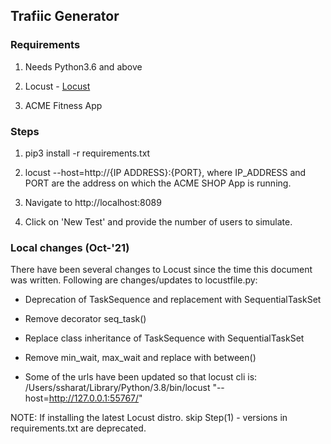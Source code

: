 ## Trafiic Generator

### Requirements

1. Needs Python3.6 and above

2. Locust - [Locust](https://docs.locust.io/en/stable/installation.html)

3. ACME Fitness App 

### Steps

1. pip3 install -r requirements.txt

2. locust --host=http://{IP ADDRESS}:{PORT}, where IP_ADDRESS and PORT are the address on which the ACME SHOP App is running. 

3. Navigate to http://localhost:8089

4. Click on 'New Test' and provide the number of users to simulate. 

### Local changes (Oct-'21)

There have been several changes to Locust since the time this document was written. Following are changes/updates to locustfile.py:

 - Deprecation of TaskSequence and replacement with SequentialTaskSet

 - Remove decorator seq_task()

 - Replace class inheritance of TaskSequence with SequentialTaskSet

 - Remove min_wait, max_wait and replace with between()

 - Some of the urls have been updated so that locust cli is:
   /Users/ssharat/Library/Python/3.8/bin/locust "--host=http://127.0.0.1:55767/"

NOTE:
If installing the latest Locust distro. skip Step(1) - versions in requirements.txt are deprecated. 


